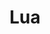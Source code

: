 ---
image:
  featured: 'true'
  path: /assets/images/projects/lua.png
permalink: /engineering/projects/lua/
project_link_name: lua
project_url: https://www.lua.org/
statsAvailable: 'false'
title: Lua
---